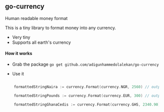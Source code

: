## go-currency
Human readable money format

This is a tiny library to format money into any currency.

* Very tiny
* Supports all earth's currency

#### How it works

* Grab the package
`go get github.com/adigunhammedolalekan/go-currency`

* Use it
```Go

    formattedStringNaira := currency.Format(currency.NGR, 2560) // outputs: ₦2,560

    formattedStringPounds := currency.Format(currency.EUR, 300) // outputs: £2,560

    formattedStringGhanaCedis := currency.Format(currency.GHS, 2340.90) // outputs: ¢2,340.90
```